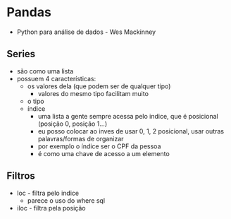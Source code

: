 # Pandas

- Python para análise de dados - Wes Mackinney

## Series

- são como uma lista
- possuem 4 características:
    - os valores dela (que podem ser de qualquer tipo)
        - valores do mesmo tipo facilitam muito
    - o tipo
    - índice
        - uma lista a gente sempre acessa pelo indice, que é posicional (posição 0, posição 1...)
        - eu posso colocar ao inves de usar 0, 1, 2 posicional, usar outras palavras/formas de organizar
        - por exemplo o índice ser o CPF da pessoa
        - é como uma chave de acesso a um elemento

## Filtros

- loc - filtra pelo indice
    - parece o uso do where sql
- iloc - filtra pela posição

